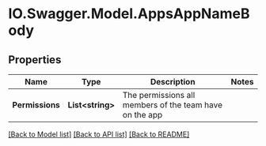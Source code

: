 # IO.Swagger.Model.AppsAppNameBody
## Properties

Name | Type | Description | Notes
------------ | ------------- | ------------- | -------------
**Permissions** | **List&lt;string&gt;** | The permissions all members of the team have on the app | 

[[Back to Model list]](../README.md#documentation-for-models) [[Back to API list]](../README.md#documentation-for-api-endpoints) [[Back to README]](../README.md)

